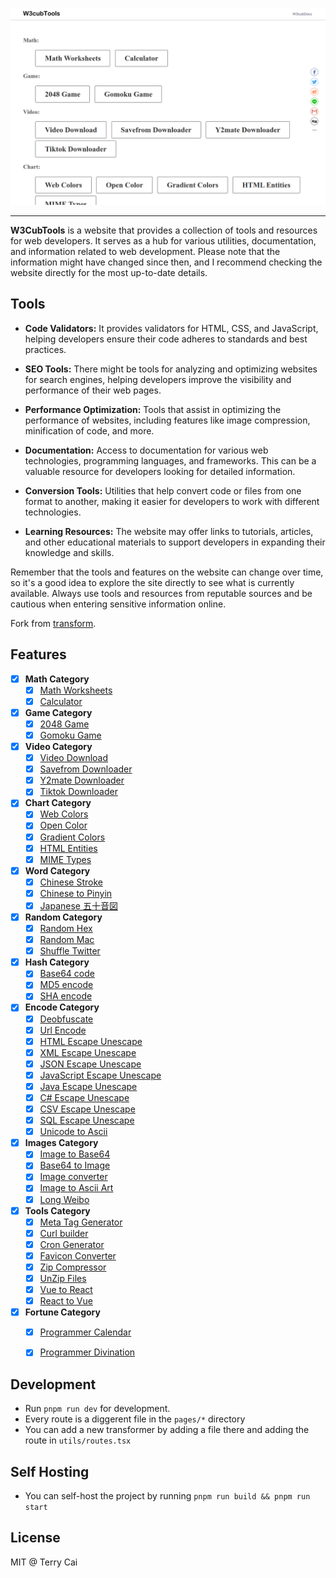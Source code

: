 ![Demo](public/cover.png)

---


**W3CubTools** is a website that provides a collection of tools and resources for web developers. It serves as a hub for various utilities, documentation, and information related to web development. Please note that the information might have changed since then, and I recommend checking the website directly for the most up-to-date details.

## Tools

- **Code Validators:** It provides validators for HTML, CSS, and JavaScript, helping developers ensure their code adheres to standards and best practices.

- **SEO Tools:** There might be tools for analyzing and optimizing websites for search engines, helping developers improve the visibility and performance of their web pages.

- **Performance Optimization:** Tools that assist in optimizing the performance of websites, including features like image compression, minification of code, and more.

- **Documentation:** Access to documentation for various web technologies, programming languages, and frameworks. This can be a valuable resource for developers looking for detailed information.

- **Conversion Tools:** Utilities that help convert code or files from one format to another, making it easier for developers to work with different technologies.

- **Learning Resources:** The website may offer links to tutorials, articles, and other educational materials to support developers in expanding their knowledge and skills.

Remember that the tools and features on the website can change over time, so it's a good idea to explore the site directly to see what is currently available. Always use tools and resources from reputable sources and be cautious when entering sensitive information online.


Fork from [transform](https://github.com/ritz078/transform).

## Features

- [x] **Math Category**
  - [x] [Math Worksheets](https://tools.w3cub.com/math-calc)
  - [x] [Calculator](https://tools.w3cub.com/calculator)

- [x] **Game Category**
  - [x] [2048 Game](https://tools.w3cub.com/g2048)
  - [x] [Gomoku Game](https://tools.w3cub.com/gomoku)

- [x] **Video Category**
  - [x] [Video Download](https://weibomiaopai.com/)
  - [x] [Savefrom Downloader](https://www.savefrom.net/)
  - [x] [Y2mate Downloader](https://www.y2mate.com/)
  - [x] [Tiktok Downloader](https://www.dlpanda.com/)

- [x] **Chart Category**
  - [x] [Web Colors](https://tools.w3cub.com/web-color)
  - [x] [Open Color](https://tools.w3cub.com/open-color)
  - [x] [Gradient Colors](https://tools.w3cub.com/gradient-color)
  - [x] [HTML Entities](https://tools.w3cub.com/html-entities)
  - [x] [MIME Types](https://tools.w3cub.com/mime-list)

- [x] **Word Category**
  - [x] [Chinese Stroke](https://tools.w3cub.com/write-chinese)
  - [x] [Chinese to Pinyin](https://tools.w3cub.com/chinese-to-pinyin)
  - [x] [Japanese 五十音図](https://tools.w3cub.com/japanese-syllabary)

- [x] **Random Category**
  - [x] [Random Hex](https://tools.w3cub.com/random-hex)
  - [x] [Random Mac](https://tools.w3cub.com/random-mac)
  - [x] [Shuffle Twitter](https://tools.w3cub.com/shuffle-twitter)

- [x] **Hash Category**
  - [x] [Base64 code](https://tools.w3cub.com/base64)
  - [x] [MD5 encode](https://tools.w3cub.com/md5-encode)
  - [x] [SHA encode](https://tools.w3cub.com/sha-encode)

- [x] **Encode Category**
  - [x] [Deobfuscate](https://tools.w3cub.com/js-deobfuscate)
  - [x] [Url Encode](https://tools.w3cub.com/urlencode)
  - [x] [HTML Escape Unescape](https://tools.w3cub.com/html-escape-unescape)
  - [x] [XML Escape Unescape](https://tools.w3cub.com/xml-escape-unescape)
  - [x] [JSON Escape Unescape](https://tools.w3cub.com/json-escape-unescape)
  - [x] [JavaScript Escape Unescape](https://tools.w3cub.com/js-escape-unescape)
  - [x] [Java Escape Unescape](https://tools.w3cub.com/java-escape-unescape)
  - [x] [C# Escape Unescape](https://tools.w3cub.com/csharp-escape-unescape)
  - [x] [CSV Escape Unescape](https://tools.w3cub.com/csv-escape-unescape)
  - [x] [SQL Escape Unescape](https://tools.w3cub.com/sql-escape-unescape)
  - [x] [Unicode to Ascii](https://tools.w3cub.com/unicode-to-ascii)

- [x] **Images Category**
  - [x] [Image to Base64](https://tools.w3cub.com/image-to-base64)
  - [x] [Base64 to Image](https://tools.w3cub.com/base64-to-image)
  - [x] [Image converter](https://tools.w3cub.com/image-converter)
  - [x] [Image to Ascii Art](https://tools.w3cub.com/image-to-text)
  - [x] [Long Weibo](https://tools.w3cub.com/long-weibo)

- [x] **Tools Category**
  - [x] [Meta Tag Generator](https://tools.w3cub.com/meta-tag-generator)
  - [x] [Curl builder](https://tools.w3cub.com/curl-builder)
  - [x] [Cron Generator](https://tools.w3cub.com/cron-gen)
  - [x] [Favicon Converter](https://tools.w3cub.com/favicon-converter)
  - [x] [Zip Compressor](https://tools.w3cub.com/zip-online)
  - [x] [UnZip Files](https://tools.w3cub.com/unzip-online)
  - [x] [Vue to React](https://tools.w3cub.com/vue-to-react)
  - [x] [React to Vue](https://tools.w3cub.com/react-to-vue)

- [x] **Fortune Category**
  - [x] [Programmer Calendar](https://tools.w3cub.com/huangli)
  - [x] [Programmer Divination](https://tools.w3cub.com/qiuqian)





## Development

- Run `pnpm run dev` for development.
- Every route is a diggerent file in the `pages/*` directory
- You can add a new transformer by adding a file there and adding the route in `utils/routes.tsx`

## Self Hosting

- You can self-host the project by running `pnpm run build && pnpm run start`

## License

MIT @ Terry Cai 


